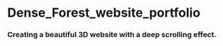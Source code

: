 # Dense_Forest_website_portfolio
### Creating a beautiful 3D website with a deep scrolling effect.
![]()
![]()
